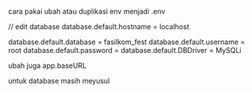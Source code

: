 cara pakai
ubah atau duplikasi env menjadi .env


// edit database
database.default.hostname = localhost


database.default.database = fasilkom_fest
database.default.username = root
database.default.password =
database.default.DBDriver = MySQLi


ubah juga
app.baseURL


untuk database masih meyusul
